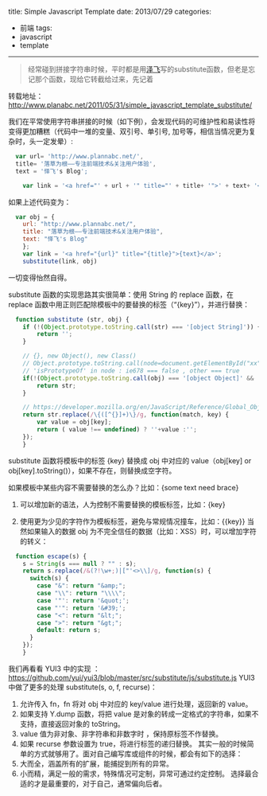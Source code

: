 title: Simple Javascript Template
date: 2013/07/29
categories:
- 前端
tags:
- javascript
- template
---

>经常碰到拼接字符串时候，平时都是用[泽飞](http://www.planabc.net "泽飞")写的substitute函数，但老是忘记那个函数，现给它转截给过来，先记着

转载地址：http://www.planabc.net/2011/05/31/simple_javascript_template_substitute/

我们在平常使用字符串拼接的时候（如下例），会发现代码的可维护性和易读性将变得更加糟糕（代码中一堆的变量、双引号、单引号, 加号等，相信当情况更为复杂时，头一定发晕）:


``` js
  var url= 'http://www.plannabc.net/',
  title= '落草为根——专注前端技术&关注用户体验',
  text = '怿飞's Blog';

	var link = '<a href="' + url + '" title="' + title+ '">' + text+ '</a>';

```

如果上述代码变为：

``` js
  var obj = {
    url: "http://www.plannabc.net/",
    title: "落草为根——专注前端技术&关注用户体验",
    text: "怿飞's Blog"
	};
	var link = '<a href="{url}" title="{title}">{text}</a>';
	substitute(link, obj)
```
一切变得怡然自得。

substitute 函数的实现思路其实很简单：使用 String 的 replace 函数，在 replace 函数中用正则匹配除模板中的要替换的标签（“{key}”），并进行替换：


``` js
  function substitute (str, obj) {
    if (!(Object.prototype.toString.call(str) === '[object String]')) {
        return '';
    }

    // {}, new Object(), new Class()
    // Object.prototype.toString.call(node=document.getElementById("xx")) : ie678 == '[object Object]', other =='[object HTMLElement]'
    // 'isPrototypeOf' in node : ie678 === false , other === true
    if(!(Object.prototype.toString.call(obj) === '[object Object]' && 'isPrototypeOf' in obj)) {
        return str;
    }

    // https://developer.mozilla.org/en/JavaScript/Reference/Global_Objects/String/replace
    return str.replace(/\{([^{}]+)\}/g, function(match, key) {
        var value = obj[key];
        return ( value !== undefined) ? ''+value :'';
    });
	}
```

substitute 函数将模板中的标签 {key} 替换成 obj 中对应的 value（obj[key] or obj[key].toString()），如果不存在，则替换成空字符。

如果模板中某些内容不需要替换的怎么办？比如：{some text need brace}



1. 可以增加新的语法，人为控制不需要替换的模板标签，比如：\{key\}

2. 使用更为少见的字符作为模板标签，避免与常规情况撞车，比如：{{key}}
当然如果输入的数据 obj 为不完全信任的数据（比如：XSS）时，可以增加字符的转义：


``` js
  function escape(s) {
    s = String(s === null ? "" : s);
    return s.replace(/&(?!\w+;)|["'<>\\]/g, function(s) {
      switch(s) {
        case "&": return "&amp;";
        case "\\": return "\\\\";
        case '"': return '&quot;';
        case "'": return '&#39;';
        case "<": return "&lt;";
        case ">": return "&gt;";
        default: return s;
      }
    });
	}
```
我们再看看 YUI3 中的实现 ：https://github.com/yui/yui3/blob/master/src/substitute/js/substitute.js
YUI3中做了更多的处理 substitute(s, o, f, recurse)：

1. 允许传入 fn，fn 将对 obj 中对应的 key/value 进行处理，返回新的 value。
2. 如果支持 Y.dump 函数，将把 value 是对象的转成一定格式的字符串，如果不支持，直接返回对象的 toString。
3. value 值为非对象、非字符串和非数字时 ，保持原标签不作替换。
4. 如果 recurse 参数设置为 true，将进行标签的递归替换。
其实一般的时候简单的方式就够用了。面对自己编写库或组件的时候，都会有如下的选择：
1. 大而全，涵盖所有的扩展，能捕捉到所有的异常。
2. 小而精，满足一般的需求，特殊情况可定制，异常可通过约定控制。
选择最合适的才是最重要的，对于自己，通常偏向后者。

